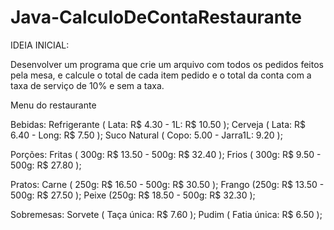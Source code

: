# Java-CalculoDeContaRestaurante

IDEIA INICIAL:

Desenvolver um programa que crie um arquivo com todos os pedidos feitos pela mesa, e calcule o total de cada item pedido e o total da conta com a taxa de serviço de 10% e sem a taxa.

Menu do restaurante

Bebidas:
Refrigerante ( Lata: R$ 4.30 - 1L: R$ 10.50 );
Cerveja ( Lata: R$ 6.40  - Long: R$ 7.50 );
Suco Natural ( Copo: 5.00 - Jarra1L: 9.20 );

Porções:
Fritas ( 300g: R$ 13.50  - 500g: R$ 32.40 );
Frios ( 300g: R$ 9.50 - 500g: R$ 27.80 );

Pratos:
Carne ( 250g: R$ 16.50 - 500g: R$ 30.50 );
Frango (250g: R$ 13.50 - 500g: R$ 27.50 );
Peixe (250g: R$ 18.50 - 500g: R$ 32.30 );

Sobremesas:
Sorvete ( Taça única: R$ 7.60 );
Pudim ( Fatia única: R$ 6.50 );

